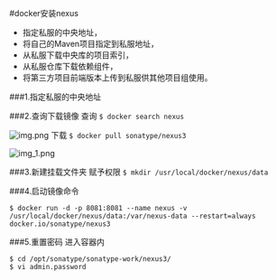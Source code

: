 #docker安装nexus

- 指定私服的中央地址，
- 将自己的Maven项目指定到私服地址，
- 从私服下载中央库的项目索引，
- 从私服仓库下载依赖组件，
- 将第三方项目前端版本上传到私服供其他项目组使用。

###1.指定私服的中央地址


###2.查询下载镜像
查询
```$ docker search nexus```

![img.png](img.png)
下载
```$ docker pull sonatype/nexus3```

![img_1.png](img_1.png)

###3.新建挂载文件夹 赋予权限
```$ mkdir /usr/local/docker/nexus/data```

###4.启动镜像命令

```$ docker run -d -p 8081:8081 --name nexus -v /usr/local/docker/nexus/data:/var/nexus-data --restart=always docker.io/sonatype/nexus3```

###5.重置密码  进入容器内 

```
$ cd /opt/sonatype/sonatype-work/nexus3/ 
$ vi admin.password
```
